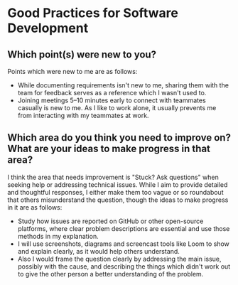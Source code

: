 # Good Practices for Software Development
## Which point(s) were new to you?
Points which were new to me are as follows:
  * While documenting requirements isn't new to me, sharing them with the team for feedback serves as a reference which I wasn't used to.
  * Joining meetings 5–10 minutes early to connect with teammates casually is new to me. As I like to work alone, it usually prevents me from interacting with my teammates at work.
## Which area do you think you need to improve on? What are your ideas to make progress in that area?
I think the area that needs improvement is "Stuck? Ask questions" when seeking help or addressing technical issues. While I aim to provide detailed and thoughtful responses, I either make them too vague or so roundabout that others misunderstand the question, though the ideas to make progress in it are as follows:
  * Study how issues are reported on GitHub or other open-source platforms, where clear problem descriptions are essential and use those methods in my explanation.
  * I will use screenshots, diagrams and screencast tools like Loom to show and explain clearly, as it would help others understand.
  * Also I would frame the question clearly by addressing the main issue, possibly with the cause, and describing the things which didn't work out to give the other person a better understanding of the problem.
